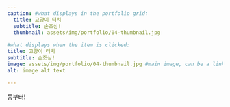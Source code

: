 ```yaml
---
caption: #what displays in the portfolio grid:
  title: 고양이 터치
  subtitle: 손조심!
  thumbnail: assets/img/portfolio/04-thumbnail.jpg
  
#what displays when the item is clicked:
title: 고양이 터치
subtitle: 손조심!
image: assets/img/portfolio/04-thumbnail.jpg #main image, can be a link or a file in assets/img/portfolio
alt: image alt text

---
```

등부터!

